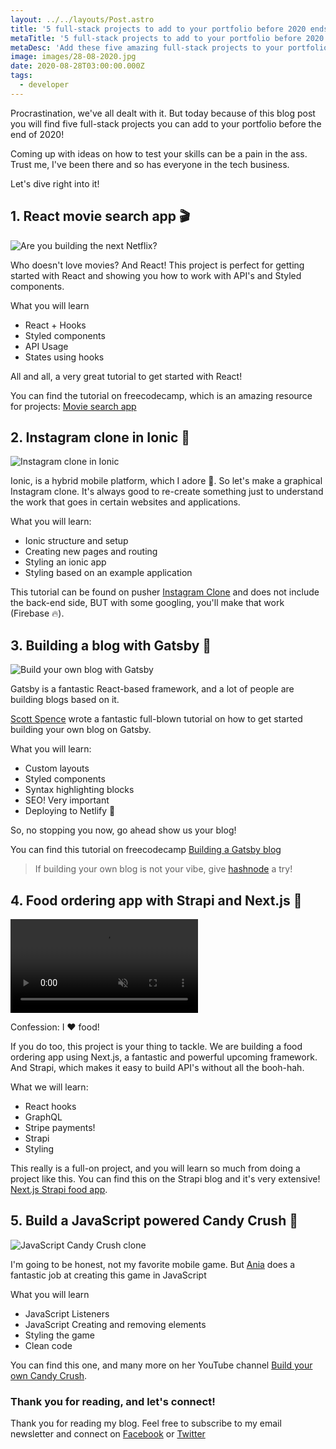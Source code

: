 ```yaml
---
layout: ../../layouts/Post.astro
title: '5 full-stack projects to add to your portfolio before 2020 ends 🤯'
metaTitle: '5 full-stack projects to add to your portfolio before 2020 ends 🤯'
metaDesc: 'Add these five amazing full-stack projects to your portfolio before 2020'
image: images/28-08-2020.jpg
date: 2020-08-28T03:00:00.000Z
tags:
  - developer
---
```


Procrastination, we've all dealt with it.
But today because of this blog post you will find five full-stack projects you can add to your portfolio before the end of 2020!

Coming up with ideas on how to test your skills can be a pain in the ass. Trust me, I've been there and so has everyone in the tech business.

Let's dive right into it!

## 1. React movie search app 🎬

![Are you building the next Netflix?](https://cdn.hashnode.com/res/hashnode/image/upload/v1598544159166/AlN3lJNa6.png)

Who doesn't love movies? And React! This project is perfect for getting started with React and showing you how to work with API's and Styled components.

What you will learn

- React + Hooks
- Styled components
- API Usage
- States using hooks

All and all, a very great tutorial to get started with React!

You can find the tutorial on freecodecamp, which is an amazing resource for projects: [Movie search app](https://www.freecodecamp.org/news/learn-react-in-1-hour-by-building-a-movie-search-app/)

## 2. Instagram clone in Ionic 📸

![Instagram clone in Ionic](https://images.ctfassets.net/1es3ne0caaid/3x7yO4q3IP6ZCJ1IFDLlnU/bc7a29b062de14f68c1b7a575e3fc1ef/instagram-clone-ionic-interface-img1.gif)

Ionic, is a hybrid mobile platform, which I adore 💙. So let's make a graphical Instagram clone. It's always good to re-create something just to understand the work that goes in certain websites and applications.

What you will learn:

- Ionic structure and setup
- Creating new pages and routing
- Styling an ionic app
- Styling based on an example application

This tutorial can be found on pusher [Instagram Clone](https://pusher.com/tutorials/instagram-clone-ionic-part-1) and does not include the back-end side, BUT with some googling, you'll make that work (Firebase 🔥).

## 3. Building a blog with Gatsby 🎩

![Build your own blog with Gatsby](https://cdn.hashnode.com/res/hashnode/image/upload/v1598543705959/MHlvSgG1J.png)

Gatsby is a fantastic React-based framework, and a lot of people are building blogs based on it.

[Scott Spence](https://twitter.com/spences10) wrote a fantastic full-blown tutorial on how to get started building your own blog on Gatsby.

What you will learn:

- Custom layouts
- Styled components
- Syntax highlighting blocks
- SEO! Very important
- Deploying to Netlify 👀

So, no stopping you now, go ahead show us your blog!

You can find this tutorial on freecodecamp [Building a Gatsby blog](https://www.freecodecamp.org/news/build-a-developer-blog-from-scratch-with-gatsby-and-mdx/)

> If building your own blog is not your vibe, give [hashnode](https://hashnode.com/@dailydevtips/joinme) a try!

## 4. Food ordering app with Strapi and Next.js 🍔

<video autoplay loop muted playsinline>
  <source src="https://res.cloudinary.com/daily-dev-tips/video/upload/q_auto/deliveroo_wxoeq0.webm" type="video/webm" />
  <source src="https://res.cloudinary.com/daily-dev-tips/video/upload/q_auto/deliveroo_hhqjkp.mp4" type="video/mp4" />
</video>

Confession: I ❤️ food!

If you do too, this project is your thing to tackle. We are building a food ordering app using Next.js, a fantastic and powerful upcoming framework. And Strapi, which makes it easy to build API's without all the booh-hah.

What we will learn:

- React hooks
- GraphQL
- Stripe payments!
- Strapi
- Styling

This really is a full-on project, and you will learn so much from doing a project like this. You can find this on the Strapi blog and it's very extensive! [Next.js Strapi food app](https://strapi.io/blog/nextjs-react-hooks-strapi-food-app-1).

## 5. Build a JavaScript powered Candy Crush 💎

![JavaScript Candy Crush clone](https://cdn.hashnode.com/res/hashnode/image/upload/v1598544041753/KM4UQMURh.png)

I'm going to be honest, not my favorite mobile game. But [Ania](https://twitter.com/ania_kubow) does a fantastic job at creating this game in JavaScript

What you will learn

- JavaScript Listeners
- JavaScript Creating and removing elements
- Styling the game
- Clean code

You can find this one, and many more on her YouTube channel [Build your own Candy Crush](https://www.youtube.com/watch?v=XD5sZWxwJUk).

### Thank you for reading, and let's connect!

Thank you for reading my blog. Feel free to subscribe to my email newsletter and connect on [Facebook](https://www.facebook.com/DailyDevTipsBlog) or [Twitter](https://twitter.com/DailyDevTips1)
